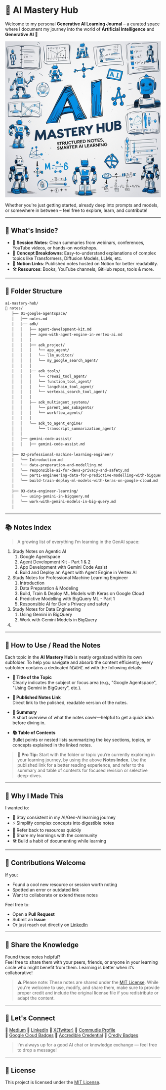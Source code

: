# 🤖 AI Mastery Hub

Welcome to my personal **Generative AI Learning Journal** – a curated space where I document my journey into the world of **Artificial Intelligence** and **Generative AI** 🌟

<p align="center">
  <img src="assets/banner.jpg" alt="GenAI Notes Journal Banner" />
</p>

Whether you're just getting started, already deep into prompts and models, or somewhere in between – feel free to explore, learn, and contribute!

---

## 🧠 What's Inside?

- 📓 **Session Notes**: Clean summaries from webinars, conferences, YouTube videos, or hands-on workshops.
- 🧾 **Concept Breakdowns**: Easy-to-understand explanations of complex topics like Transformers, Diffusion Models, LLMs, etc.
- 🔗 **Notion Links**: Published notes hosted on Notion for better readability.
- 🛠️ **Resources**: Books, YouTube channels, GitHub repos, tools & more.

---
## 📁 Folder Structure

```bash
ai-mastery-hub/
📁 notes/
   ├── 01-google-agentspace/
   │   ├── notes.md
   │   ├── adk/
   │   │   ├── agent-development-kit.md
   │   │   ├── agen-with-agent-engine-in-vertex-ai.md
   │   │   │     
   │   │   ├── adk_project/
   │   │   │   └── app_agent/
   │   │   │   └── llm_auditor/
   │   │   │   └── my_google_search_agent/
   │   │   │
   │   │   ├── adk_tools/
   │   │   │   └── crewai_tool_agent/
   │   │   │   └── function_tool_agent/
   │   │   │   └── langchain_tool_agent/
   │   │   │   └── vertexai_search_tool_agent/
   │   │   │
   │   │   ├── adk_multiagent_systems/
   │   │   │   └── parent_and_subagents/
   │   │   │   └── workflow_agents/
   │   │   │
   │   │   └── adk_to_agent_engine/
   │   │       └── transcript_summarization_agent/
   │   │   
   │   ├── gemini-code-assist/
   │   │   ├── gemini-code-assist.md
   │   
   ├── 02-professional-machine-learning-engineer/
   │   └── Introduction.md
   │   └── data-preparation-and-modelling.md
   │   └── responsible-ai-for-devs-privacy-and-safety.md
   │   └── part1-engineering-data-for-predictive-modelling-with-bigqueryml.md
   │   └── build-train-deploy-ml-models-with-keras-on-google-cloud.md
   │      
   ├── 03-data-engineer-learning/
   │   └── using-gemini-in-bigquery.md
   │   └── work-with-gemini-models-in-big-query.md
   │
```

---

## 📚 Notes Index

> A growing list of everything I’m learning in the GenAI space:

1. Study Notes on Agentic AI
   1. Google Agentspace
   2. Agent Development Kit - Part 1 & 2
   3. App Development with Gemini Code Assist 
   4. Build and Deploy an Agent with Agent Engine in Vertex AI
2. Study Notes for Professional Machine Learning Engineer
   1. Introduction
   2. Data Preparation & Modeling
   3. Build, Train & Deploy ML Models with Keras on Google Cloud
   4. Predictive Modelling with BigQuery ML - Part 1
   5. Responsible AI for Dev's Privacy and safety
3. Study Notes for Data Engineering 
   1. Using Gemini in BigQuery
   2. Work with Gemini Models in BigQuery
5. 
   

---

## 📖 How to Use / Read the Notes

Each topic in the **AI Mastery Hub** is neatly organized within its own subfolder. To help you navigate and absorb the content efficiently, every subfolder contains a dedicated `README.md` with the following details:

- **📌 Title of the Topic**  
  Clearly indicates the subject or focus area (e.g., "Google Agentspace", "Using Gemini in BigQuery", etc.).

- **🔗 Published Notes Link**  
  Direct link to the polished, readable version of the notes.

- **📝 Summary**  
  A short overview of what the notes cover—helpful to get a quick idea before diving in.

- **📚 Table of Contents**  
  Bullet points or nested lists summarizing the key sections, topics, or concepts explained in the linked notes.

> 📂 **Pro Tip:** Start with the folder or topic you’re currently exploring in your learning journey, by using the above **Notes Index**. Use the published link for a better reading experience, and refer to the summary and table of contents for focused revision or selective deep-dives.

---

## 📌 Why I Made This

I wanted to:

- 🧠 Stay consistent in my AI/Gen-AI learning journey
- ⚡ Simplify complex concepts into digestible notes
- 🔄 Refer back to resources quickly
- 🤝 Share my learnings with the community
- 🛠️ Build a habit of documenting while learning

---

## 🙌 Contributions Welcome

If you:

- Found a cool new resource or session worth noting
- Spotted an error or outdated link
- Want to collaborate or extend these notes

Feel free to:

- Open a **Pull Request**
- Submit an **Issue**
- Or just reach out directly on [LinkedIn](https://www.linkedin.com/in/sukritichatterjee/)

---

## 🤝 Share the Knowledge

Found these notes helpful?  
Feel free to share them with your peers, friends, or anyone in your learning circle who might benefit from them. Learning is better when it’s collaborative!

> ⚠️ Please note: These notes are shared under the [MIT License](./LICENSE). While you're welcome to use, modify, and share them, make sure to provide proper credit and include the original license file if you redistribute or adapt the content.
---

## 💬 Let's Connect


🔗 [Medium](https://sukriti-speaks.medium.com/)
🔗 [LinkedIn](https://www.linkedin.com/in/sukritichatterjee/)
🔗 [X(Twitter)](https://x.com/SukritiSpeak/)
🔗 [Commudle Profile](https://www.commudle.com/users/SukritiC)
<br/>
🔗 [Google Cloud Badges](https://www.cloudskillsboost.google/public_profiles/53df2710-444d-4f31-9c37-6c87dfcf102f)
🔗 [Accredible Credential](https://www.credential.net/profile/sukritichatterjee/wallet)
🔗 [Credly Badges](https://www.credly.com/users/sukriti-chatterjee.aadce67f)


> I'm always up for a good AI chat or knowledge exchange — feel free to drop a message!

---

## 📄 License
This project is licensed under the [MIT License](LICENSE).

